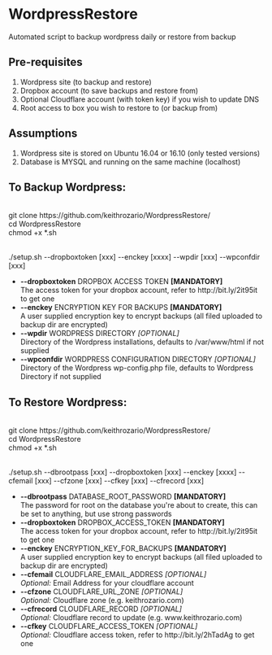 # WordpressRestore
Automated script to backup wordpress daily or restore from backup

<h2>Pre-requisites</h2>

1. Wordpress site (to backup and restore)<br>
2. Dropbox account (to save backups and restore from)<br>
3. Optional Cloudflare account (with token key) if you wish to update DNS<br>
4. Root access to box you wish to restore to (or backup from)<br>

<h2>Assumptions</h2>

1. Wordpress site is stored on Ubuntu 16.04 or 16.10 (only tested versions) <br>
2. Database is MYSQL and running on the same machine (localhost) <br>

<h2>To Backup Wordpress:</h2><br>
git clone https://github.com/keithrozario/WordpressRestore/ <br>
cd WordpressRestore <br>
chmod +x *.sh <br><br>

./setup.sh --dropboxtoken [xxx] --enckey [xxxx] --wpdir [xxx] --wpconfdir [xxx] <br>
<ul>
<li><b>--dropboxtoken</b> DROPBOX ACCESS TOKEN <b>[MANDATORY]</b><br>
The access token for your dropbox account, refer to http://bit.ly/2it95it to get one<br>
<li><b>--enckey</b> ENCRYPTION KEY FOR BACKUPS <b>[MANDATORY]</b><br>
A user supplied encryption key to encrypt backups (all filed uploaded to backup dir are encrypted)<br>
<li><b>--wpdir</b> WORDPRESS DIRECTORY <i>[OPTIONAL]</i><br>
Directory of the Wordpress installations, defaults to /var/www/html if not supplied<br>
<li><b>--wpconfdir</b> WORDPRESS CONFIGURATION DIRECTORY <i>[OPTIONAL]</i><br>
Directory of the Wordpress wp-config.php file, defaults to Wordpress Directory if not supplied<br>
</ul>

<h2>To Restore Wordpress:</h2><br>
git clone https://github.com/keithrozario/WordpressRestore/ <br>
cd WordpressRestore <br>
chmod +x *.sh <br><br>

./setup.sh --dbrootpass [xxx] --dropboxtoken [xxx] --enckey [xxxx] --cfemail [xxx] --cfzone [xxx] --cfkey [xxx] --cfrecord [xxx] <br>
<ul>
<li><b>--dbrootpass</b> DATABASE_ROOT_PASSWORD <b>[MANDATORY]</b><br>
The password for root on the database you're about to create, this can be set to anything, but use strong passwords <br>
<li><b>--dropboxtoken</b> DROPBOX_ACCESS_TOKEN <b>[MANDATORY]</b><br>
The access token for your dropbox account, refer to http://bit.ly/2it95it to get one<br>
<li><b>--enckey</b> ENCRYPTION_KEY_FOR_BACKUPS <b>[MANDATORY]</b><br>
A user supplied encryption key to encrypt backups (all filed uploaded to backup dir are encrypted)<br>
<li><b>--cfemail</b> CLOUDFLARE_EMAIL_ADDRESS <i>[OPTIONAL]</i><br>
<i>Optional:</i> Email Address for your cloudflare account <br>
<li><b>--cfzone</b> CLOUDFLARE_URL_ZONE <i>[OPTIONAL]</i><br>
<i>Optional:</i> Cloudflare zone (e.g. keithrozario.com)
<li><b>--cfrecord</b> CLOUDFLARE_RECORD <i>[OPTIONAL]</i><br>
<i>Optional:</i> Cloudflare record to update (e.g. www.keithrozario.com)
<li><b>--cfkey</b> CLOUDFLARE_ACCESS_TOKEN <i>[OPTIONAL]</i><br>
<i>Optional:</i> Cloudflare access token, refer to http://bit.ly/2hTadAg to get one<br>
</ul>
